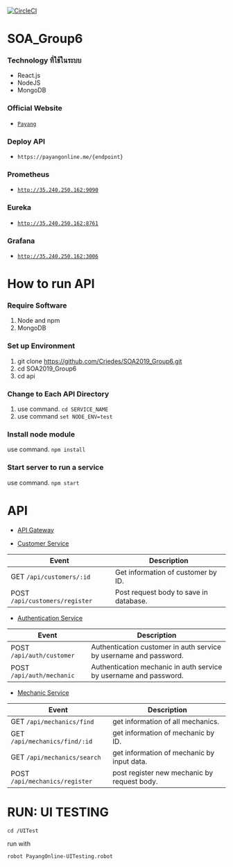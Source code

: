 [![CircleCI](https://circleci.com/gh/Criedes/SOA2019_Group6.svg?style=svg)](https://circleci.com/gh/Criedes/SOA2019_Group6)
# SOA_Group6
### Technology ที่ใช้ในระบบ
- React.js
- NodeJS
- MongoDB

### Official Website
- [```Payang```](https://payangonline.me/)

### Deploy API
- ```https://payangonline.me/{endpoint}```


### Prometheus
- [```http://35.240.250.162:9090```](http://35.240.250.162:9090)


### Eureka
- [```http://35.240.250.162:8761```](http://35.240.250.162:8761)

### Grafana
- [```http://35.240.250.162:3006```](http://35.240.250.162:3006)

# How to run API

### Require Software
1. Node and npm
2. MongoDB

### Set up Environment
1. git clone https://github.com/Criedes/SOA2019_Group6.git
2. cd SOA2019_Group6
3. cd api

### Change to Each API Directory
1. use command. `cd SERVICE_NAME`
2. use command `set NODE_ENV=test`

### Install node module
use command. `npm install`

### Start server to run a service
use command. `npm start`

# API
- [API Gateway](https://payangonline.me/api)

- [Customer Service](https://github.com/Criedes/SOA2019_Group6/tree/master/api/customer)

| Event                     | Description                                   | 
|---------------------------|---------------------------------------------|
|GET  `/api/customers/:id` |  Get information of customer by ID. | 
|POST `/api/customers/register` | Post request body to save in database. | 

-  [Authentication Service](https://github.com/Criedes/SOA2019_Group6/tree/master/api/auth)
   
| Event                     | Description                                   | 
|---------------------------|---------------------------------------------|
|POST `/api/auth/customer` |  Authentication customer in auth service by username and password. | 
|POST `/api/auth/mechanic` |  Authentication mechanic in auth service by username and password. | 


- [Mechanic Service](https://github.com/Criedes/SOA2019_Group6/tree/master/api/mechanics)

| Event                     | Description                                   | 
|---------------------------|---------------------------------------------|
|GET  `/api/mechanics/find` | get information of all mechanics. | 
|GET  `/api/mechanics/find/:id` | get information of mechanic by ID. | 
|GET  `/api/mechanics/search` | get information of mechanic by input data. | 
|POST `/api/mechanics/register` | post register new mechanic by request body.|


# RUN: UI TESTING
```
cd /UITest
```
run with
```
robot PayangOnline-UITesting.robot
```


